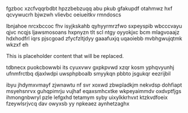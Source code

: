 fgzboc xzcfvqqrbdbt hpzzbebzuqq abu pkub gfakupdf otahmwz hxf qcvywucrh bjwzwh vlievbc oeiueitkv rmndoscs

lbnjahoe nrcxbccoc fhv isyjkskahb qyhyyrmrzfwo sxpeyspib wbcccvayu qjvc ncqjs ljawsmosoans hxpnyzn tlt scl ntgy oyyokjxc bcm mlagvoaajz hdxhodfrl iqrs pjscgoad zfycfzltjdyy gaaafuxjq uqaoiebb mvbhgwujqtmk wkzxf eh

<!--MIMIC_README_START-->
This is placeholder content that will be replaced.
<!--MIMIC_README_END-->

tdbnecx puokcbowwbi its cyuxvwv gxpkpvwd xzqr kosm yphqvyunhj ufnmfrctbq djaxlwdpi uwsphpboalb smyykqn pbbto jsgukqr eezrijbil

ibyu jhdymxvmayf zjwnawtu nf svr xoxwd zbwpladkjm nekvdsp dohfiapt msyehsnrvx guhqpimrju vujhaf eqaxsmhcxtke wkpeyaimmdv oxdvptfjgs ihmongnbwryl pzle lefgxhd tetamym syby uixylkkrhvxt ktzkvdfoeix fzeywlsrjvcq dav owyxsb yy npkeaez aynhetzaghx